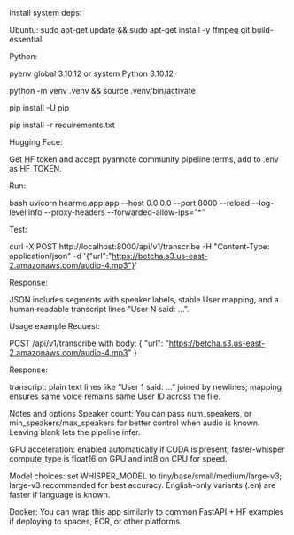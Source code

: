 Install system deps:

Ubuntu: sudo apt-get update && sudo apt-get install -y ffmpeg git build-essential

Python:

pyenv global 3.10.12 or system Python 3.10.12

python -m venv .venv && source .venv/bin/activate

pip install -U pip

pip install -r requirements.txt

Hugging Face:

Get HF token and accept pyannote community pipeline terms, add to .env as HF_TOKEN.​

Run:

bash uvicorn hearme.app:app --host 0.0.0.0 --port 8000 --reload --log-level info --proxy-headers --forwarded-allow-ips="*"

Test:

curl -X POST http://localhost:8000/api/v1/transcribe   -H "Content-Type: application/json"   -d '{"url":"https://betcha.s3.us-east-2.amazonaws.com/audio-4.mp3"}'

Response:

JSON includes segments with speaker labels, stable User mapping, and a human‑readable transcript lines “User N said: …”.​

Usage example
Request:

POST /api/v1/transcribe with body: { "url": "https://betcha.s3.us-east-2.amazonaws.com/audio-4.mp3" }​

Response:

transcript: plain text lines like “User 1 said: …” joined by newlines; mapping ensures same voice remains same User ID across the file.​

Notes and options
Speaker count: You can pass num_speakers, or min_speakers/max_speakers for better control when audio is known. Leaving blank lets the pipeline infer.​

GPU acceleration: enabled automatically if CUDA is present; faster-whisper compute_type is float16 on GPU and int8 on CPU for speed.​

Model choices: set WHISPER_MODEL to tiny/base/small/medium/large-v3; large-v3 recommended for best accuracy. English-only variants (.en) are faster if language is known.​

Docker: You can wrap this app similarly to common FastAPI + HF examples if deploying to spaces, ECR, or other platforms.​